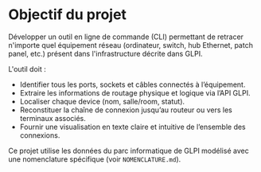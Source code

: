 # Objectif du projet

Développer un outil en ligne de commande (CLI) permettant de retracer n'importe quel équipement réseau (ordinateur, switch, hub Ethernet, patch panel, etc.) présent dans l'infrastructure décrite dans GLPI.

L'outil doit :
- Identifier tous les ports, sockets et câbles connectés à l’équipement.
- Extraire les informations de routage physique et logique via l’API GLPI.
- Localiser chaque device (nom, salle/room, statut).
- Reconstituer la chaîne de connexion jusqu’au routeur ou vers les terminaux associés.
- Fournir une visualisation en texte claire et intuitive de l’ensemble des connexions.

Ce projet utilise les données du parc informatique de GLPI modélisé avec une nomenclature spécifique (voir `NOMENCLATURE.md`).
